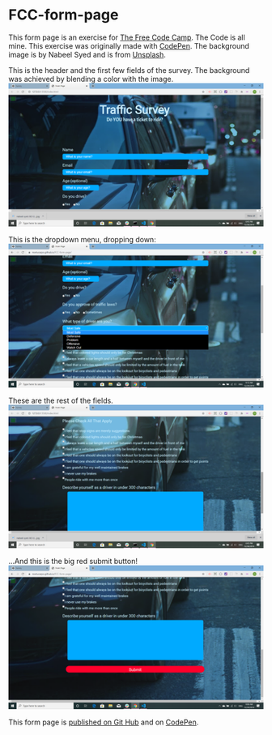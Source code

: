 # FCC-form-page

This form page is an exercise for [The Free Code Camp](https://www.freecodecamp.org/). The Code is all mine. This exercise was originally made with [CodePen](https://codepen.io/martucazpo/pen/wvBeyzz). The background image is by Nabeel Syed and is from [Unsplash](https://unsplash.com/s/photos/car).

This is the header and the first few fields of the survey. The background was achieved by blending a color with the image.
![top of page](images/1top-form.png)

This is the dropdown menu, dropping down:
![dropdown](images/dropdown.png)

These are the rest of the fields.
![bottom of page](images/2bottom-form.png)

...And this is the big red submit button!
![submit button](images/3submit-btn.png)

This form page is [published on Git Hub](https://martucazpo.github.io/FCC-form-page/) and on [CodePen](https://codepen.io/martucazpo/pen/wvBeyzz).